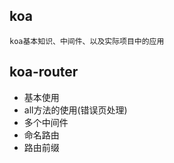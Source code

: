 ## koa

    koa基本知识、中间件、以及实际项目中的应用

## koa-router

 - 基本使用
 - all方法的使用(错误页处理)
 - 多个中间件
 - 命名路由
 - 路由前缀